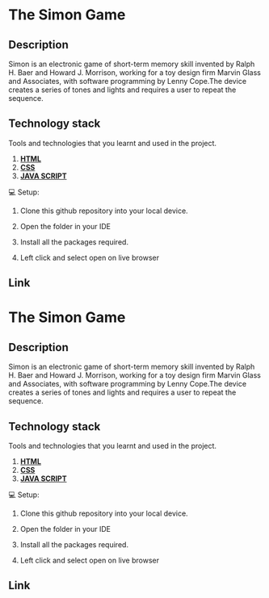 # The Simon Game
## Description
Simon is an electronic game of short-term memory skill invented by Ralph H. Baer and Howard J. Morrison, working for a toy design firm Marvin Glass and Associates, with software programming by Lenny Cope.The device creates a series of tones and lights and requires a user to repeat the sequence.


## Technology stack

Tools and technologies that you learnt and used in the project.

1.  [**HTML**](https://html.com/)
2. [**CSS**](https://developer.mozilla.org/en-US/docs/Web/CSS)
3. [**JAVA SCRIPT**](https://www.javascript.com/)


💻 Setup:

1. Clone this github repository into your local device.

2. Open the  folder in your IDE 

3. Install all the packages required. 
4. Left click and select open on live browser

## Link 





# The Simon Game
## Description
Simon is an electronic game of short-term memory skill invented by Ralph H. Baer and Howard J. Morrison, working for a toy design firm Marvin Glass and Associates, with software programming by Lenny Cope.The device creates a series of tones and lights and requires a user to repeat the sequence.


## Technology stack

Tools and technologies that you learnt and used in the project.

1.  [**HTML**](https://html.com/)
2. [**CSS**](https://developer.mozilla.org/en-US/docs/Web/CSS)
3. [**JAVA SCRIPT**](https://www.javascript.com/)


💻 Setup:

1. Clone this github repository into your local device.

2. Open the  folder in your IDE 

3. Install all the packages required. 
4. Left click and select open on live browser

## Link 




